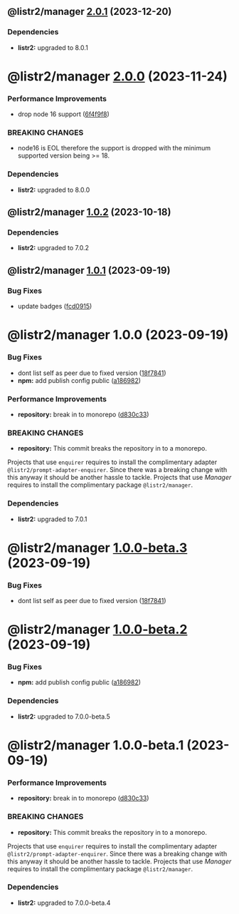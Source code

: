 ## @listr2/manager [2.0.1](https://github.com/listr2/listr2/compare/@listr2/manager@2.0.0...@listr2/manager@2.0.1) (2023-12-20)





### Dependencies

* **listr2:** upgraded to 8.0.1

# @listr2/manager [2.0.0](https://github.com/listr2/listr2/compare/@listr2/manager@1.0.2...@listr2/manager@2.0.0) (2023-11-24)


### Performance Improvements

* drop node 16 support ([6f4f9f8](https://github.com/listr2/listr2/commit/6f4f9f84564195a8485c44d4862b22fe2323283a))


### BREAKING CHANGES

* node16 is EOL therefore the support is dropped with the minimum
supported version being >= 18.





### Dependencies

* **listr2:** upgraded to 8.0.0

## @listr2/manager [1.0.2](https://github.com/listr2/listr2/compare/@listr2/manager@1.0.1...@listr2/manager@1.0.2) (2023-10-18)





### Dependencies

* **listr2:** upgraded to 7.0.2

## @listr2/manager [1.0.1](https://github.com/listr2/listr2/compare/@listr2/manager@1.0.0...@listr2/manager@1.0.1) (2023-09-19)


### Bug Fixes

* update badges ([fcd0915](https://github.com/listr2/listr2/commit/fcd0915a30952959140c27b7f82a63cb4eb7fdd5))

# @listr2/manager 1.0.0 (2023-09-19)


### Bug Fixes

* dont list self as peer due to fixed version ([18f7841](https://github.com/listr2/listr2/commit/18f78416f6d887871a830f3a6cf21ffff29b630d))
* **npm:** add publish config public ([a186982](https://github.com/listr2/listr2/commit/a1869821c94a3b73018a07ba7b721e3523575946))


### Performance Improvements

* **repository:** break in to monorepo ([d830c33](https://github.com/listr2/listr2/commit/d830c338ae8f0ee9e65d4102fc067ffb3e5ac820))


### BREAKING CHANGES

* **repository:** This commit breaks the repository in to a monorepo.

Projects that use `enquirer` requires to install the complimentary adapter `@listr2/prompt-adapter-enquirer`. Since there was a breaking change with this anyway it should be another hassle to tackle.
Projects that use _Manager_ requires to install the complimentary package `@listr2/manager`.





### Dependencies

* **listr2:** upgraded to 7.0.1

# @listr2/manager [1.0.0-beta.3](https://github.com/listr2/listr2/compare/@listr2/manager@1.0.0-beta.2...@listr2/manager@1.0.0-beta.3) (2023-09-19)


### Bug Fixes

* dont list self as peer due to fixed version ([18f7841](https://github.com/listr2/listr2/commit/18f78416f6d887871a830f3a6cf21ffff29b630d))

# @listr2/manager [1.0.0-beta.2](https://github.com/listr2/listr2/compare/@listr2/manager@1.0.0-beta.1...@listr2/manager@1.0.0-beta.2) (2023-09-19)


### Bug Fixes

* **npm:** add publish config public ([a186982](https://github.com/listr2/listr2/commit/a1869821c94a3b73018a07ba7b721e3523575946))





### Dependencies

* **listr2:** upgraded to 7.0.0-beta.5

# @listr2/manager 1.0.0-beta.1 (2023-09-19)


### Performance Improvements

* **repository:** break in to monorepo ([d830c33](https://github.com/listr2/listr2/commit/d830c338ae8f0ee9e65d4102fc067ffb3e5ac820))


### BREAKING CHANGES

* **repository:** This commit breaks the repository in to a monorepo.

Projects that use `enquirer` requires to install the complimentary adapter `@listr2/prompt-adapter-enquirer`. Since there was a breaking change with this anyway it should be another hassle to tackle.
Projects that use _Manager_ requires to install the complimentary package `@listr2/manager`.





### Dependencies

* **listr2:** upgraded to 7.0.0-beta.4
